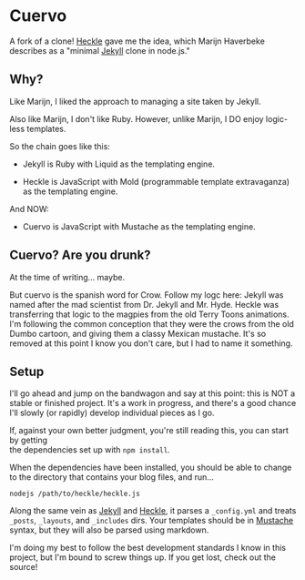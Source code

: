 # Cuervo 

A fork of a clone! [Heckle][1] gave me the idea, which Marijn Haverbeke describes as a "minimal [Jekyll][2] clone in node.js."

[1]: https://github.com/marijnh/heckle
[2]: https://github.com/mojombo/jekyll

## Why?

Like Marijn, I liked the approach to managing a site taken by Jekyll. 

Also like Marijn, I don't like Ruby. However, unlike Marijn, I DO enjoy logic-less templates.

So the chain goes like this: 

- Jekyll is Ruby with Liquid as the templating engine.

- Heckle is JavaScript with Mold (programmable template extravaganza) as
the templating engine.

And NOW:

- Cuervo is JavaScript with Mustache as the templating engine.


## Cuervo? Are you drunk?

At the time of writing... maybe.

But cuervo is the spanish word for Crow. Follow my logc here: Jekyll was named after the mad 
scientist from Dr. Jekyll and Mr. Hyde. Heckle was transferring that logic to the magpies 
from the old Terry Toons animations. I'm following the common conception that they were the crows
from the old Dumbo cartoon, and giving them a classy Mexican mustache. It's so removed 
at this point I know you don't care, but I had to name it something.

## Setup

I'll go ahead and jump on the bandwagon and say at this point: this is NOT a stable
or finished project. It's a work in progress, and there's a good chance I'll slowly
(or rapidly) develop individual pieces as I go.


If, against your own better judgment, you're still reading this, you can start by getting  
the dependencies set up with `npm install`.

When the dependencies have been installed, you should be able to
change to the directory that contains your blog files, and run...

    nodejs /path/to/heckle/heckle.js

Along the same vein as [Jekyll][2] and [Heckle][1], it parses a `_config.yml` 
and treats `_posts`, `_layouts`, and
`_includes` dirs. Your templates should be in
[Mustache][3] syntax, but they will also be parsed using markdown.  

[3]: https://mustache.github.io

I'm doing my best to follow the best development standards I know in this project, but
I'm bound to screw things up. If you get lost, check out the source!
